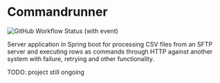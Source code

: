 # Commandrunner

![GitHub Workflow Status (with event)](https://img.shields.io/github/actions/workflow/status/doppelganger113/commandrunner/release.yaml)

Server application in Spring boot for processing CSV files from an SFTP server and executing rows as commands
through HTTP against another system with failure, retrying and other functionality.

TODO: project still ongoing